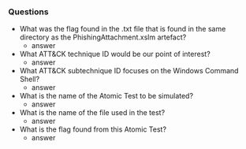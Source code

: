 ### Questions
- What was the flag found in the .txt file that is found in the same directory as the PhishingAttachment.xslm artefact?
	- answer
- What ATT&CK technique ID would be our point of interest?
	- answer
- What ATT&CK subtechnique ID focuses on the Windows Command Shell?
	- answer
- What is the name of the Atomic Test to be simulated?
	- answer
- What is the name of the file used in the test?
	- answer
- What is the flag found from this Atomic Test?
	- answer